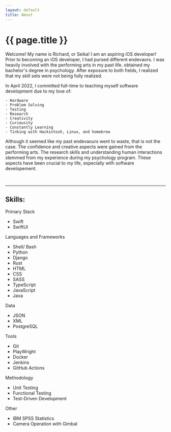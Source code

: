 ```yaml
---
layout: default
title: About
---
```

# {{ page.title }}

Welcome! My name is Richard, or Seika! I am an aspiring iOS developer! Prior to becoming an iOS developer, I had pursed different endevaors. I was heavily involved with the performing arts in my past life.  obtained my bachelor's degree in psychology. After exposure to both fields, I realized that my skill sets were not being fully realized. 

In April 2022, I committed full-time to teaching myself software development due to my love of:
```
- Hardware
- Problem Solving
- Testing
- Research
- Creativity
- Curiousity
- Constantly Learning 
- Tinking with Hackintosh, Linux, and homebrew
```

Although it seemed like my past endevaours went to waste, that is not the case. The confidence and creative aspects were gained from the performing arts. The research skills and understanding human interactions stemmed from my experience during my psychology program. These aspects have been crucial to my life, especially with software developement.

<br>
<hr>

## Skills:

Primary Stack
- Swift
- SwiftUI

Languages and Frameworks

- Shell/ Bash
- Python
- Django
- Rust
- HTML
- CSS
- SASS
- TypeScript
- JavaScript
- Java

Data
- JSON
- XML
- PostgreSQL

Tools
- Git
- PlayWright
- Docker
- Jenkins
- GitHub Actions

Methodology
- Unit Testing
- Functional Testing
- Test-Driven Development

Other
- IBM SPSS Statistics
- Camera Operation with Gimbal
